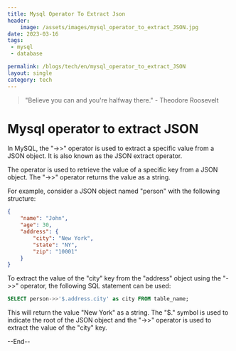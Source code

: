 ```yaml
---
title: Mysql Operator To Extract Json
header:
    image: /assets/images/mysql_operator_to_extract_JSON.jpg
date: 2023-03-16
tags:
 - mysql
 - database

permalink: /blogs/tech/en/mysql_operator_to_extract_JSON
layout: single
category: tech
---
```

> "Believe you can and you're halfway there." - Theodore Roosevelt

# Mysql operator to extract JSON

In MySQL, the "->>" operator is used to extract a specific value from a JSON object. It is also known as the JSON extract operator.

The operator is used to retrieve the value of a specific key from a JSON object. The "->>" operator returns the value as a string.

For example, consider a JSON object named "person" with the following structure:

```json
{
    "name": "John",
    "age": 30,
    "address": {
        "city": "New York",
        "state": "NY",
        "zip": "10001"
    }
}
```
To extract the value of the "city" key from the "address" object using the "->>" operator, the following SQL statement can be used:


```sql
SELECT person->>'$.address.city' as city FROM table_name;
```
This will return the value "New York" as a string. The "$." symbol is used to indicate the root of the JSON object and the "->>" operator is used to extract the value of the "city" key.



--End--
